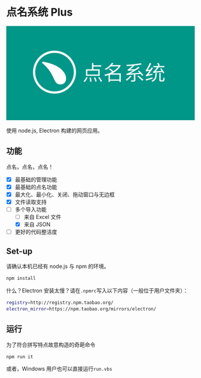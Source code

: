 # 点名系统 Plus

![点名系统海报](点名海报.png)

使用 node.js, Electron 构建的网页应用。

## 功能

点名，点名，点名！

- [x] 最基础的管理功能
- [x] 最基础的点名功能
- [x] 最大化、最小化、关闭、拖动窗口与无边框
- [x] 文件读取支持
- [ ] 多个导入功能
  - [ ] 来自 Excel 文件
  - [x] 来自 JSON
- [ ] 更好的代码整洁度

## Set-up

请确认本机已经有 node.js 与 npm 的环境。

```bash
npm install
```

什么？Electron 安装太慢？请在```.npmrc```写入以下内容（一般位于用户文件夹）：

```bash
registry=http://registry.npm.taobao.org/
electron_mirror=https://npm.taobao.org/mirrors/electron/
```

## 运行

为了符合拼写特点故意构造的奇葩命令

```bash
npm run it
```

或者，Windows 用户也可以直接运行```run.vbs```
